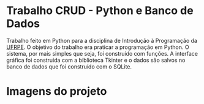 # Trabalho CRUD - Python e Banco de Dados
  Trabalho feito em Python para a disciplina de Introdução à Programação da <a href="http://www.ufrpe.br/">UFRPE</a>.
  O objetivo do trabalho era praticar a programação em Python. O sistema, por mais simples que seja, foi construido com funções. A interface gráfica foi construida com a biblioteca Tkinter e o dados são salvos no banco de dados que foi construído com o SQLite.
# Imagens do projeto
